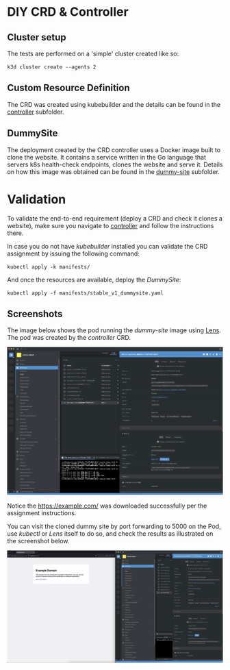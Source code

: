 # DIY CRD & Controller

## Cluster setup
The tests are performed on a 'simple' cluster created like so:
```
k3d cluster create --agents 2
```

## Custom Resource Definition
The CRD was created using kubebuilder and the details can be found in the [controller](./controller) subfolder.

## DummySite
The deployment created by the CRD controller uses a Docker image built to clone the website. It contains a service written in the Go language that servers k8s health-check endpoints, clones the website and serve it.  Details on how this image was obtained can be found in the [dummy-site](./dummy-site) subfolder.

# Validation
To validate the end-to-end requirement (deploy a CRD and check it clones a website), make sure you navigate to [controller](./controller) and follow the instructions there.

In case you do not have *kubebuilder* installed you can validate the CRD assignment by issuing the following command:
```
kubectl apply -k manifests/
```

And once the resources are available, deploy the *DummySite*:
```
kubectl apply -f manifests/stable_v1_dummysite.yaml
```

## Screenshots
The image below shows the pod running the *dummy-site* image using [Lens](https://k8slens.dev/). The pod was created by the *controller* CRD.

![files](./5_01_1.png)

Notice the https://example.com/ was downloaded successfully per the assignment instructions.

You can visit the cloned dummy site by port forwarding to 5000 on the Pod, use *kubectl* or *Lens* itself to do so, and check the results as illustrated on the screenshot below.

![site](./5_01_2.png)